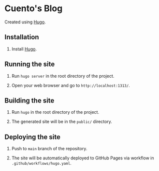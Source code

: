 # Cuento's Blog

Created using [Hugo](https://gohugo.io/).

## Installation
1. Install [Hugo](https://gohugo.io/getting-started/installing/).

## Running the site
1. Run `hugo server` in the root directory of the project.

2. Open your web browser and go to `http://localhost:1313/`.

## Building the site
1. Run `hugo` in the root directory of the project.

2. The generated site will be in the `public/` directory.

## Deploying the site
1. Push to `main` branch of the repository.

2. The site will be automatically deployed to GitHub Pages via workflow in `.github/workflows/hugo.yaml`.
